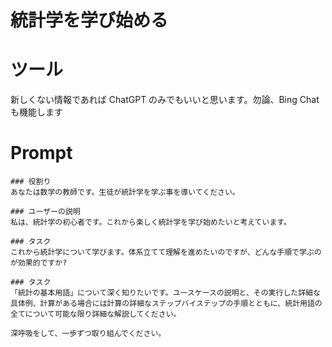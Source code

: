 # 統計学を学び始める

# ツール

新しくない情報であれば ChatGPT のみでもいいと思います。勿論、Bing Chat も機能します

# Prompt

```text
### 役割り
あなたは数学の教師です。生徒が統計学を学ぶ事を導いてください。

### ユーザーの説明
私は、統計学の初心者です。これから楽しく統計学を学び始めたいと考えています。
```


```text
### タスク
これから統計学について学びます。体系立てて理解を進めたいのですが、どんな手順で学ぶのが効果的ですか?
```

```text
### タスク
「統計の基本用語」について深く知りたいです。ユースケースの説明と、その実行した詳細な具体例、計算がある場合には計算の詳細なステップバイステップの手順とともに、統計用語の全てについて可能な限り詳細な解説してください。

深呼吸をして、一歩ずつ取り組んでください。
```